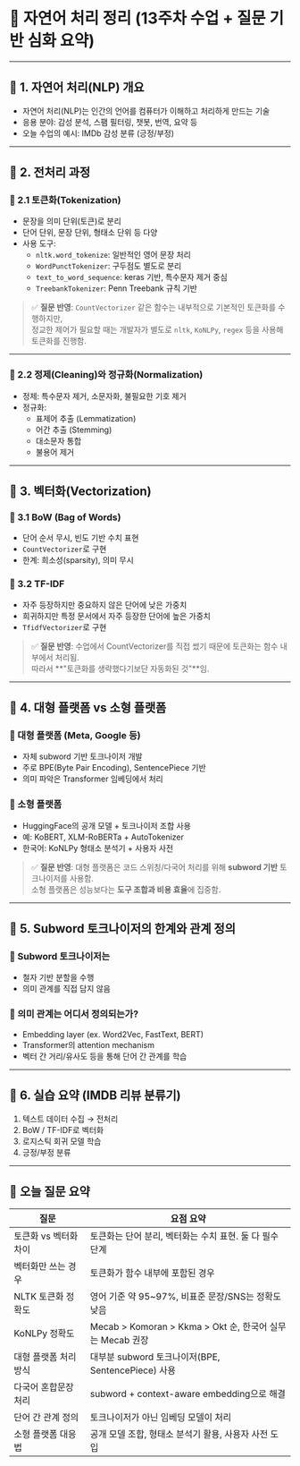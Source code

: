 # 🧠 자연어 처리 정리 (13주차 수업 + 질문 기반 심화 요약)

---

## 📌 1. 자연어 처리(NLP) 개요
- 자연어 처리(NLP)는 인간의 언어를 컴퓨터가 이해하고 처리하게 만드는 기술
- 응용 분야: 감성 분석, 스팸 필터링, 챗봇, 번역, 요약 등
- 오늘 수업의 예시: IMDb 감성 분류 (긍정/부정)

---

## 📌 2. 전처리 과정

### 🔸 2.1 토큰화(Tokenization)
- 문장을 의미 단위(토큰)로 분리
- 단어 단위, 문장 단위, 형태소 단위 등 다양
- 사용 도구:
  - `nltk.word_tokenize`: 일반적인 영어 문장 처리
  - `WordPunctTokenizer`: 구두점도 별도로 분리
  - `text_to_word_sequence`: keras 기반, 특수문자 제거 중심
  - `TreebankTokenizer`: Penn Treebank 규칙 기반

> ✅ **질문 반영**: `CountVectorizer` 같은 함수는 내부적으로 기본적인 토큰화를 수행하지만,  
> 정교한 제어가 필요할 때는 개발자가 별도로 `nltk`, `KoNLPy`, `regex` 등을 사용해 토큰화를 진행함.

---

### 🔸 2.2 정제(Cleaning)와 정규화(Normalization)
- 정제: 특수문자 제거, 소문자화, 불필요한 기호 제거
- 정규화:
  - 표제어 추출 (Lemmatization)
  - 어간 추출 (Stemming)
  - 대소문자 통합
  - 불용어 제거

---

## 📌 3. 벡터화(Vectorization)

### 🔸 3.1 BoW (Bag of Words)
- 단어 순서 무시, 빈도 기반 수치 표현
- `CountVectorizer`로 구현
- 한계: 희소성(sparsity), 의미 무시

### 🔸 3.2 TF-IDF
- 자주 등장하지만 중요하지 않은 단어에 낮은 가중치
- 희귀하지만 특정 문서에서 자주 등장한 단어에 높은 가중치
- `TfidfVectorizer`로 구현

> ✅ **질문 반영**: 수업에서 CountVectorizer를 직접 썼기 때문에 토큰화는 함수 내부에서 처리됨.  
> 따라서 **"토큰화를 생략했다기보단 자동화된 것"**임.

---

## 📌 4. 대형 플랫폼 vs 소형 플랫폼

### 🔸 대형 플랫폼 (Meta, Google 등)
- 자체 subword 기반 토크나이저 개발
- 주로 BPE(Byte Pair Encoding), SentencePiece 기반
- 의미 파악은 Transformer 임베딩에서 처리

### 🔸 소형 플랫폼
- HuggingFace의 공개 모델 + 토크나이저 조합 사용
- 예: KoBERT, XLM-RoBERTa + AutoTokenizer
- 한국어: KoNLPy 형태소 분석기 + 사용자 사전

> ✅ **질문 반영**: 대형 플랫폼은 코드 스위칭/다국어 처리를 위해 **subword 기반** 토크나이저를 사용함.  
> 소형 플랫폼은 성능보다는 **도구 조합과 비용 효율**에 집중함.

---

## 📌 5. Subword 토크나이저의 한계와 관계 정의

### 🔸 Subword 토크나이저는
- 철자 기반 분할을 수행
- 의미 관계를 직접 담지 않음

### 🔸 의미 관계는 어디서 정의되는가?
- Embedding layer (ex. Word2Vec, FastText, BERT)
- Transformer의 attention mechanism
- 벡터 간 거리/유사도 등을 통해 단어 간 관계를 학습

---

## 📌 6. 실습 요약 (IMDB 리뷰 분류기)
1. 텍스트 데이터 수집 → 전처리
2. BoW / TF-IDF로 벡터화
3. 로지스틱 회귀 모델 학습
4. 긍정/부정 분류

---

## 📎 오늘 질문 요약

| 질문 | 요점 요약 |
|------|-----------|
| 토큰화 vs 벡터화 차이 | 토큰화는 단어 분리, 벡터화는 수치 표현. 둘 다 필수 단계 |
| 벡터화만 쓰는 경우 | 토큰화가 함수 내부에 포함된 경우 |
| NLTK 토큰화 정확도 | 영어 기준 약 95~97%, 비표준 문장/SNS는 정확도 낮음 |
| KoNLPy 정확도 | Mecab > Komoran > Kkma > Okt 순, 한국어 실무는 Mecab 권장 |
| 대형 플랫폼 처리 방식 | 대부분 subword 토크나이저(BPE, SentencePiece) 사용 |
| 다국어 혼합문장 처리 | subword + context-aware embedding으로 해결 |
| 단어 간 관계 정의 | 토크나이저가 아닌 임베딩 모델이 처리 |
| 소형 플랫폼 대응법 | 공개 모델 조합, 형태소 분석기 활용, 사용자 사전 도입 |

